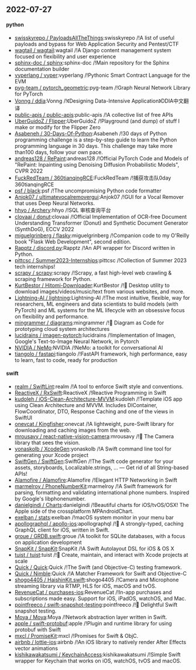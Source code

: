 ## 2022-07-27

#### python
* [swisskyrepo / PayloadsAllTheThings](https://github.com/swisskyrepo/PayloadsAllTheThings):swisskyrepo /!A list of useful payloads and bypass for Web Application Security and Pentest/CTF
* [wagtail / wagtail](https://github.com/wagtail/wagtail):wagtail /!A Django content management system focused on flexibility and user experience
* [sphinx-doc / sphinx](https://github.com/sphinx-doc/sphinx):sphinx-doc /!Main repository for the Sphinx documentation builder
* [vyperlang / vyper](https://github.com/vyperlang/vyper):vyperlang /!Pythonic Smart Contract Language for the EVM
* [pyg-team / pytorch_geometric](https://github.com/pyg-team/pytorch_geometric):pyg-team /!Graph Neural Network Library for PyTorch
* [Vonng / ddia](https://github.com/Vonng/ddia):Vonng /!《Designing Data-Intensive Application》DDIA中文翻译
* [public-apis / public-apis](https://github.com/public-apis/public-apis):public-apis /!A collective list of free APIs
* [UberGuidoZ / Flipper](https://github.com/UberGuidoZ/Flipper):UberGuidoZ /!Playground (and dump) of stuff I make or modify for the Flipper Zero
* [Asabeneh / 30-Days-Of-Python](https://github.com/Asabeneh/30-Days-Of-Python):Asabeneh /!30 days of Python programming challenge is a step-by-step guide to learn the Python programming language in 30 days. This challenge may take more than100 days, follow your own pace.
* [andreas128 / RePaint](https://github.com/andreas128/RePaint):andreas128 /!Official PyTorch Code and Models of "RePaint: Inpainting using Denoising Diffusion Probabilistic Models", CVPR 2022
* [FuckRedTeam / 360tianqingRCE](https://github.com/FuckRedTeam/360tianqingRCE):FuckRedTeam /!捕获攻击队0day 360tianqingRCE
* [psf / black](https://github.com/psf/black):psf /!The uncompromising Python code formatter
* [Anjok07 / ultimatevocalremovergui](https://github.com/Anjok07/ultimatevocalremovergui):Anjok07 /!GUI for a Vocal Remover that uses Deep Neural Networks.
* [hhyo / Archery](https://github.com/hhyo/Archery):hhyo /!SQL 审核查询平台
* [clovaai / donut](https://github.com/clovaai/donut):clovaai /!Official Implementation of OCR-free Document Understanding Transformer (Donut) and Synthetic Document Generator (SynthDoG), ECCV 2022
* [miguelgrinberg / flasky](https://github.com/miguelgrinberg/flasky):miguelgrinberg /!Companion code to my O'Reilly book "Flask Web Development", second edition.
* [Rapptz / discord.py](https://github.com/Rapptz/discord.py):Rapptz /!An API wrapper for Discord written in Python.
* [pittcsc / Summer2023-Internships](https://github.com/pittcsc/Summer2023-Internships):pittcsc /!Collection of Summer 2023 tech internships!
* [scrapy / scrapy](https://github.com/scrapy/scrapy):scrapy /!Scrapy, a fast high-level web crawling & scraping framework for Python.
* [KurtBestor / Hitomi-Downloader](https://github.com/KurtBestor/Hitomi-Downloader):KurtBestor /!🍰
Desktop utility to download images/videos/music/text from various websites, and more.
* [Lightning-AI / lightning](https://github.com/Lightning-AI/lightning):Lightning-AI /!The most intuitive, flexible, way for researchers, ML engineers and data scientists to build models (with PyTorch) and ML systems for the ML lifecycle with an obsessive focus on flexibility and performance.
* [mingrammer / diagrams](https://github.com/mingrammer/diagrams):mingrammer /!🎨
Diagram as Code for prototyping cloud system architectures
* [lucidrains / imagen-pytorch](https://github.com/lucidrains/imagen-pytorch):lucidrains /!Implementation of Imagen, Google's Text-to-Image Neural Network, in Pytorch
* [NVIDIA / NeMo](https://github.com/NVIDIA/NeMo):NVIDIA /!NeMo: a toolkit for conversational AI
* [tiangolo / fastapi](https://github.com/tiangolo/fastapi):tiangolo /!FastAPI framework, high performance, easy to learn, fast to code, ready for production

#### swift
* [realm / SwiftLint](https://github.com/realm/SwiftLint):realm /!A tool to enforce Swift style and conventions.
* [ReactiveX / RxSwift](https://github.com/ReactiveX/RxSwift):ReactiveX /!Reactive Programming in Swift
* [kudoleh / iOS-Clean-Architecture-MVVM](https://github.com/kudoleh/iOS-Clean-Architecture-MVVM):kudoleh /!Template iOS app using Clean Architecture and MVVM. Includes DIContainer, FlowCoordinator, DTO, Response Caching and one of the views in SwiftUI
* [onevcat / Kingfisher](https://github.com/onevcat/Kingfisher):onevcat /!A lightweight, pure-Swift library for downloading and caching images from the web.
* [mrousavy / react-native-vision-camera](https://github.com/mrousavy/react-native-vision-camera):mrousavy /!📸
The Camera library that sees the vision.
* [yonaskolb / XcodeGen](https://github.com/yonaskolb/XcodeGen):yonaskolb /!A Swift command line tool for generating your Xcode project
* [SwiftGen / SwiftGen](https://github.com/SwiftGen/SwiftGen):SwiftGen /!The Swift code generator for your assets, storyboards, Localizable.strings, … — Get rid of all String-based APIs!
* [Alamofire / Alamofire](https://github.com/Alamofire/Alamofire):Alamofire /!Elegant HTTP Networking in Swift
* [marmelroy / PhoneNumberKit](https://github.com/marmelroy/PhoneNumberKit):marmelroy /!A Swift framework for parsing, formatting and validating international phone numbers. Inspired by Google's libphonenumber.
* [danielgindi / Charts](https://github.com/danielgindi/Charts):danielgindi /!Beautiful charts for iOS/tvOS/OSX! The Apple side of the crossplatform MPAndroidChart.
* [exelban / stats](https://github.com/exelban/stats):exelban /!macOS system monitor in your menu bar
* [apollographql / apollo-ios](https://github.com/apollographql/apollo-ios):apollographql /!📱
A strongly-typed, caching GraphQL client for iOS, written in Swift.
* [groue / GRDB.swift](https://github.com/groue/GRDB.swift):groue /!A toolkit for SQLite databases, with a focus on application development
* [SnapKit / SnapKit](https://github.com/SnapKit/SnapKit):SnapKit /!A Swift Autolayout DSL for iOS & OS X
* [tuist / tuist](https://github.com/tuist/tuist):tuist /!🚀
Create, maintain, and interact with Xcode projects at scale
* [Quick / Quick](https://github.com/Quick/Quick):Quick /!The Swift (and Objective-C) testing framework.
* [Quick / Nimble](https://github.com/Quick/Nimble):Quick /!A Matcher Framework for Swift and Objective-C
* [shogo4405 / HaishinKit.swift](https://github.com/shogo4405/HaishinKit.swift):shogo4405 /!Camera and Microphone streaming library via RTMP, HLS for iOS, macOS and tvOS.
* [RevenueCat / purchases-ios](https://github.com/RevenueCat/purchases-ios):RevenueCat /!In-app purchases and subscriptions made easy. Support for iOS, iPadOS, watchOS, and Mac.
* [pointfreeco / swift-snapshot-testing](https://github.com/pointfreeco/swift-snapshot-testing):pointfreeco /!📸
Delightful Swift snapshot testing.
* [Moya / Moya](https://github.com/Moya/Moya):Moya /!Network abstraction layer written in Swift.
* [apple / swift-protobuf](https://github.com/apple/swift-protobuf):apple /!Plugin and runtime library for using protobuf with Swift
* [mxcl / PromiseKit](https://github.com/mxcl/PromiseKit):mxcl /!Promises for Swift & ObjC.
* [airbnb / lottie-ios](https://github.com/airbnb/lottie-ios):airbnb /!An iOS library to natively render After Effects vector animations
* [kishikawakatsumi / KeychainAccess](https://github.com/kishikawakatsumi/KeychainAccess):kishikawakatsumi /!Simple Swift wrapper for Keychain that works on iOS, watchOS, tvOS and macOS.
